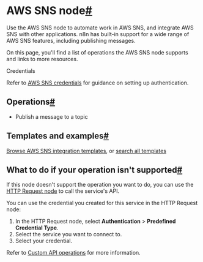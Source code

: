 [](https://github.com/n8n-io/n8n-docs/edit/main/docs/integrations/builtin/app-nodes/n8n-nodes-base.awssns.md "Edit this page")

# AWS SNS node[#](#aws-sns-node "Permanent link")

Use the AWS SNS node to automate work in AWS SNS, and integrate AWS SNS with other applications. n8n has built-in support for a wide range of AWS SNS features, including publishing messages.

On this page, you'll find a list of operations the AWS SNS node supports and links to more resources.

Credentials

Refer to [AWS SNS credentials](../../credentials/aws/) for guidance on setting up authentication.

## Operations[#](#operations "Permanent link")

*   Publish a message to a topic

## Templates and examples[#](#templates-and-examples "Permanent link")

[Browse AWS SNS integration templates](https://n8n.io/integrations/aws-sns/), or [search all templates](https://n8n.io/workflows/)

## What to do if your operation isn't supported[#](#what-to-do-if-your-operation-isnt-supported "Permanent link")

If this node doesn't support the operation you want to do, you can use the [HTTP Request node](../../core-nodes/n8n-nodes-base.httprequest/) to call the service's API.

You can use the credential you created for this service in the HTTP Request node:

1.  In the HTTP Request node, select **Authentication** > **Predefined Credential Type**.
2.  Select the service you want to connect to.
3.  Select your credential.

Refer to [Custom API operations](../../../custom-operations/) for more information.
